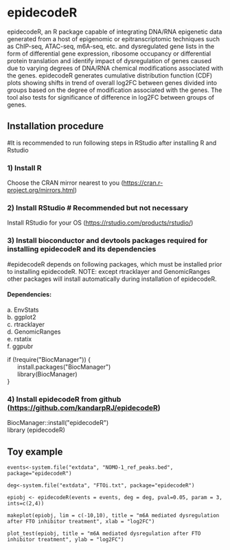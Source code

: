 # epidecodeR

epidecodeR, an R package capable of integrating DNA/RNA epigenetic data generated from a host of epigenomic or epitranscriptomic techniques such as ChIP-seq, ATAC-seq, m6A-seq, etc. and dysregulated gene lists in the form of differential gene expression, ribosome occupancy or differential protein translation and identify impact of dysregulation of genes caused due to varying degrees of DNA/RNA chemical modifications associated with the genes. epidecodeR generates cumulative distribution function (CDF) plots showing shifts in trend of overall log2FC between genes divided into groups based on the degree of modification associated with the genes. The tool also tests for significance of difference in log2FC between groups of genes.

## Installation procedure  
#It is recommended to run following steps in RStudio after installing R and Rstudio

### 1) Install R

Choose the CRAN mirror nearest to you (https://cran.r-project.org/mirrors.html)

### 2) Install RStudio # Recommended but not necessary 

Install RStudio for your OS (https://rstudio.com/products/rstudio/)

### 3) Install bioconductor and devtools packages required for installing epidecodeR and its dependencies 
#epidecodeR depends on following packages, which must be installed prior to installing epidecodeR. NOTE: except rtracklayer and GenomicRanges other packages will install automatically during installation of epidecodeR.

#### Dependencies:<br/>
  a. EnvStats<br/>
  b. ggplot2<br/>
  c. rtracklayer<br/>
  d. GenomicRanges<br/>
  e. rstatix<br/>
  f. ggpubr<br/>

if (!require("BiocManager")) {<br/>
&nbsp;&nbsp;&nbsp;&nbsp;&nbsp;&nbsp;install.packages("BiocManager")<br/>
&nbsp;&nbsp;&nbsp;&nbsp;&nbsp;&nbsp;library(BiocManager)<br/>
}
<br/>

### 4) Install epidecodeR from github (https://github.com/kandarpRJ/epidecodeR)

BiocManager::install("epidecodeR")<br/>
library (epidecodeR)

## Toy example

`events<-system.file("extdata", "NOMO-1_ref_peaks.bed", package="epidecodeR")`

`deg<-system.file("extdata", "FTOi.txt", package="epidecodeR")`

`epiobj <- epidecodeR(events = events, deg = deg, pval=0.05, param = 3, ints=c(2,4))`

`makeplot(epiobj, lim = c(-10,10), title = "m6A mediated dysregulation after FTO inhibitor treatment", xlab = "log2FC")`

`plot_test(epiobj, title = "m6A mediated dysregulation after FTO inhibitor treatment", ylab = "log2FC")`
